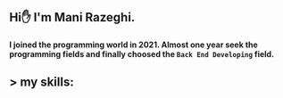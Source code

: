 ## Hi✋ I'm Mani Razeghi.
#### I joined the programming world in 2021. Almost one year seek the programming fields and finally choosed the `Back End Developing` field.
## > my skills:
